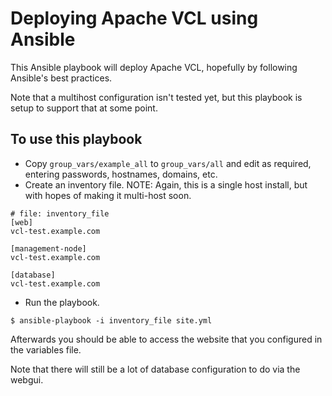 # Deploying Apache VCL using Ansible #

This Ansible playbook will deploy Apache VCL, hopefully by following Ansible's best practices.

Note that a multihost configuration isn't tested yet, but this playbook is setup to support that at some point.

## To use this playbook ##

* Copy `group_vars/example_all` to `group_vars/all` and edit as required, entering passwords, hostnames, domains, etc.
* Create an inventory file. NOTE: Again, this is a single host install, but with hopes of making it multi-host soon.

```
# file: inventory_file
[web]
vcl-test.example.com

[management-node]
vcl-test.example.com

[database]
vcl-test.example.com
```

* Run the playbook.

```
$ ansible-playbook -i inventory_file site.yml
```

Afterwards you should be able to access the website that you configured in the variables file.

Note that there will still be a lot of database configuration to do via the webgui.